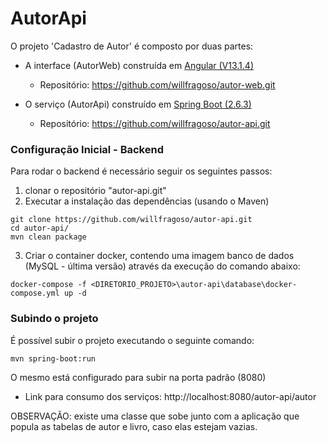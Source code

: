# AutorApi

O projeto 'Cadastro de Autor' é composto por duas partes:
- A interface (AutorWeb) construída em [Angular (V13.1.4)](https://angular.io/cli)
  - Repositório: https://github.com/willfragoso/autor-web.git

- O serviço (AutorApi) construído em [Spring Boot (2.6.3)](https://spring.io/projects/spring-boot)
  - Repositório: https://github.com/willfragoso/autor-api.git

### Configuração Inicial - Backend

Para rodar o backend é necessário seguir os seguintes passos:

1) clonar o repositório "autor-api.git"
2) Executar a instalação das dependências (usando o Maven)

```shell
git clone https://github.com/willfragoso/autor-api.git
cd autor-api/
mvn clean package
```

3) Criar o container docker, contendo uma imagem banco de dados (MySQL - última versão) através da execução do comando abaixo:

```shell
docker-compose -f <DIRETORIO_PROJETO>\autor-api\database\docker-compose.yml up -d
```

### Subindo o projeto

É possível subir o projeto executando o seguinte comando:

```shell
mvn spring-boot:run
```

O mesmo está configurado para subir na porta padrão (8080)

- Link para consumo dos serviços: http://localhost:8080/autor-api/autor

OBSERVAÇÃO: existe uma classe que sobe junto com a aplicação que popula as tabelas de autor e livro, caso elas estejam vazias.
